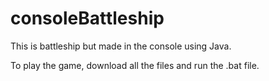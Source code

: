 # consoleBattleship

This is battleship but made in the console using Java. 

To play the game, download all the files and run the .bat file.

